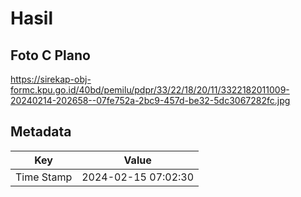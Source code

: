 # Hasil

## Foto C Plano

https://sirekap-obj-formc.kpu.go.id/40bd/pemilu/pdpr/33/22/18/20/11/3322182011009-20240214-202658--07fe752a-2bc9-457d-be32-5dc3067282fc.jpg


## Metadata

| Key        | Value               |
| ---------- | ------------------- |
| Time Stamp | 2024-02-15 07:02:30 |




